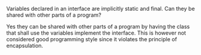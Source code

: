Variables declared in an interface are implicitly static and final. Can they be shared with 
other parts of a program?

Yes they can be shared with other parts of a program by having the class that shall use the variables implement the interface. This is however not considered good programming style since it violates the principle of encapsulation.
